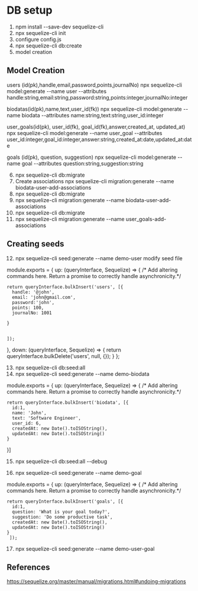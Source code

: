 # DB setup

1. npm install --save-dev sequelize-cli
2. npx sequelize-cli init
3. configure config.js
4. npx sequelize-cli db:create
5. model creation

## Model Creation

users (id(pk),handle,email,password,points,journalNo)
npx sequelize-cli model:generate --name user --attributes handle:string,email:string,password:string,points:integer,journalNo:integer

biodatas(id(pk),name,text,user_id(fk))
npx sequelize-cli model:generate --name biodata --attributes name:string,text:string,user_id:integer

user_goals(id(pk), user_id(fk), goal_id(fk),answer,created_at, updated_at)
npx sequelize-cli model:generate --name user_goal --attributes user_id:integer,goal_id:integer,answer:string,created_at:date,updated_at:date

goals (id(pk), question, suggestion)
npx sequelize-cli model:generate --name goal --attributes question:string,suggestion:string

6. npx sequelize-cli db:migrate
7. Create associations
   npx sequelize-cli migration:generate --name biodata-user-add-associations
8. npx sequelize-cli db:migrate
9.  npx sequelize-cli migration:generate --name biodata-user-add-associations
10. npx sequelize-cli db:migrate
11. npx sequelize-cli migration:generate --name user_goals-add-associations

## Creating seeds

12. npx sequelize-cli seed:generate --name demo-user
modify seed file 

module.exports = {
  up: (queryInterface, Sequelize) => {
    /*
      Add altering commands here.
Return a promise to correctly handle asynchronicity.*/

    return queryInterface.bulkInsert('users', [{
      handle: '@john',
      email: 'john@gmail.com',
      password:'john',
      points: 100,
      journalNo: 1001
  
    }
    
   
    ]);
  },
  down: (queryInterface, Sequelize) => {
    return queryInterface.bulkDelete('users', null, {});
  }
};

13. npx sequelize-cli db:seed:all
14. npx sequelize-cli seed:generate --name demo-biodata

module.exports = {
  up: (queryInterface, Sequelize) => {
    /*
      Add altering commands here.
Return a promise to correctly handle asynchronicity.*/

    return queryInterface.bulkInsert('biodata', [{
      id:1,
      name: 'John',
      text: 'Software Engineer',
      user_id: 6,
      createdAt: new Date().toISOString(),
      updatedAt: new Date().toISOString()
    }
  }]

15. npx sequelize-cli db:seed:all --debug

16. npx sequelize-cli seed:generate --name demo-goal

module.exports = {
  up: (queryInterface, Sequelize) => {
    /*
      Add altering commands here.
Return a promise to correctly handle asynchronicity.*/

    return queryInterface.bulkInsert('goals', [{
      id:1,
      question: 'What is your goal today?',
      suggestion: 'Do some productive task',
      createdAt: new Date().toISOString(),
      updatedAt: new Date().toISOString()
    }
     ]);

17. npx sequelize-cli seed:generate --name demo-user-goal

## References
https://sequelize.org/master/manual/migrations.html#undoing-migrations
